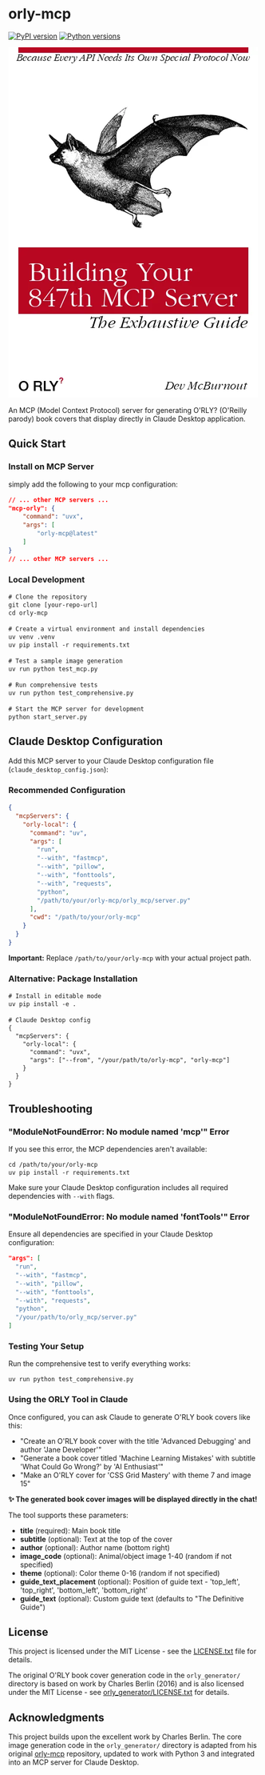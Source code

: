 # orly-mcp

[![PyPI version](https://img.shields.io/pypi/v/orly-mcp.svg)](https://pypi.org/project/orly-mcp/)
[![Python versions](https://img.shields.io/pypi/pyversions/orly-mcp.svg)](https://pypi.org/project/orly-mcp/)

![Cooked myself with my own MCP tool :/](./demo.png)

An MCP (Model Context Protocol) server for generating O'RLY? (O'Reilly parody) book covers that display directly in Claude Desktop application.

## Quick Start

### Install on MCP Server

simply add the following to your mcp configuration:

```json
// ... other MCP servers ...
"mcp-orly": {
    "command": "uvx",
    "args": [
        "orly-mcp@latest"
    ]
}
// ... other MCP servers ...
```

### Local Development

```shell
# Clone the repository
git clone [your-repo-url]
cd orly-mcp

# Create a virtual environment and install dependencies
uv venv .venv
uv pip install -r requirements.txt

# Test a sample image generation
uv run python test_mcp.py

# Run comprehensive tests
uv run python test_comprehensive.py

# Start the MCP server for development
python start_server.py
```

## Claude Desktop Configuration

Add this MCP server to your Claude Desktop configuration file (`claude_desktop_config.json`):

### Recommended Configuration

```json
{
  "mcpServers": {
    "orly-local": {
      "command": "uv",
      "args": [
        "run",
        "--with", "fastmcp",
        "--with", "pillow",
        "--with", "fonttools",
        "--with", "requests",
        "python",
        "/path/to/your/orly-mcp/orly_mcp/server.py"
      ],
      "cwd": "/path/to/your/orly-mcp"
    }
  }
}
```

**Important:** Replace `/path/to/your/orly-mcp` with your actual project path.

### Alternative: Package Installation

```shell
# Install in editable mode
uv pip install -e .

# Claude Desktop config
{
  "mcpServers": {
    "orly-local": {
      "command": "uvx",
      "args": ["--from", "/your/path/to/orly-mcp", "orly-mcp"]
    }
  }
}
```

## Troubleshooting

### "ModuleNotFoundError: No module named 'mcp'" Error

If you see this error, the MCP dependencies aren't available:

```shell
cd /path/to/your/orly-mcp
uv pip install -r requirements.txt
```

Make sure your Claude Desktop configuration includes all required dependencies with `--with` flags.

### "ModuleNotFoundError: No module named 'fontTools'" Error

Ensure all dependencies are specified in your Claude Desktop configuration:

```json
"args": [
  "run",
  "--with", "fastmcp",
  "--with", "pillow",
  "--with", "fonttools", 
  "--with", "requests",
  "python",
  "/your/path/to/orly_mcp/server.py"
]
```

### Testing Your Setup

Run the comprehensive test to verify everything works:

```shell
uv run python test_comprehensive.py
```

### Using the ORLY Tool in Claude

Once configured, you can ask Claude to generate O'RLY book covers like this:

- "Create an O'RLY book cover with the title 'Advanced Debugging' and author 'Jane Developer'"
- "Generate a book cover titled 'Machine Learning Mistakes' with subtitle 'What Could Go Wrong?' by 'AI Enthusiast'"
- "Make an O'RLY cover for 'CSS Grid Mastery' with theme 7 and image 15"

**✨ The generated book cover images will be displayed directly in the chat!**

The tool supports these parameters:
- **title** (required): Main book title
- **subtitle** (optional): Text at the top of the cover
- **author** (optional): Author name (bottom right)
- **image_code** (optional): Animal/object image 1-40 (random if not specified)
- **theme** (optional): Color theme 0-16 (random if not specified)  
- **guide_text_placement** (optional): Position of guide text - 'top_left', 'top_right', 'bottom_left', 'bottom_right'
- **guide_text** (optional): Custom guide text (defaults to "The Definitive Guide")

## License

This project is licensed under the MIT License - see the [LICENSE.txt](LICENSE.txt) file for details.

The original O'RLY book cover generation code in the `orly_generator/` directory is based on work by Charles Berlin (2016) and is also licensed under the MIT License - see [orly_generator/LICENSE.txt](orly_generator/LICENSE.txt) for details.

## Acknowledgments

This project builds upon the excellent work by Charles Berlin. The core image generation code in the `orly_generator/` directory is adapted from his original [orly-mcp](https://github.com/charleshberlin/orly-mcp) repository, updated to work with Python 3 and integrated into an MCP server for Claude Desktop.
